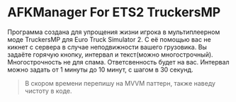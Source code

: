 # **AFKManager For ETS2 TruckersMP**
Программа создана для упрощения жизни игрока в мультиплеерном моде TruckersMP для Euro Truck Simulator 2.
С её помощью вас не кикнет с сервера в случае неподвижности вашего грузовика. Вы задаёте горячую кнопку, интервал и текст(можно многострочный).
Многострочность не для спама. Ответсвенность будет на вас.
Интервал можно задать от 1 минуты до 10 минут, с шагом в 30 секунд.

>В скором времени перепишу на MVVM паттерн, также наведу чистоту в коде.
